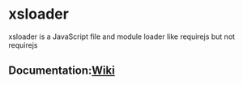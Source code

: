 # xsloader
xsloader is a JavaScript file and module loader like requirejs but not requirejs[]()
## Documentation:[Wiki](//github.com/gzxishan/xsloader/wiki)
